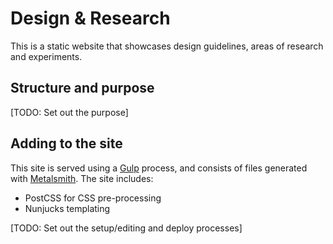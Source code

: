
# Design & Research 

This is a static website that showcases design guidelines, areas of research and experiments.

## Structure and purpose

[TODO: Set out the purpose]

## Adding to the site

This site is served using a [Gulp]() process, and consists of files generated with [Metalsmith](http://metalsmith.io). The site includes:

* PostCSS for CSS pre-processing
* Nunjucks templating

[TODO: Set out the setup/editing and deploy processes]
